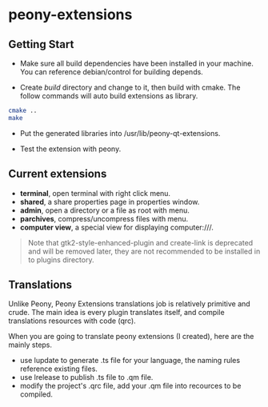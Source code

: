 # peony-extensions

## Getting Start
- Make sure all build dependencies have been installed in your machine. You can reference debian/control for building depends.

* Create *build* directory and change to it, then build with cmake. The follow
  commands will auto build extensions as library.

``` sh
cmake ..
make
```
- Put the generated libraries into /usr/lib/peony-qt-extensions.
  
- Test the extension with peony.

## Current extensions

- **terminal**, open terminal with right click menu.
- **shared**, a share properties page in properties window.
- **admin**, open a directory or a file as root with menu.
- **parchives**, compress/uncompress files with menu.
- **computer view**, a special view for displaying computer:///.

> Note that gtk2-style-enhanced-plugin and create-link is deprecated and will be removed later, they are not recommended to be installed in to plugins directory.

## Translations
Unlike Peony, Peony Extensions translations job is relatively primitive and crude. The main idea is every plugin translates itself, and compile translations resources with code (qrc).

When you are going to translate peony extensions (I created), here are the mainly steps.

- use lupdate to generate .ts file for your language, the naming rules reference existing files.
- use lrelease to publish .ts file to .qm file.
- modify the project's .qrc file, add your .qm file into recources to be compiled.
